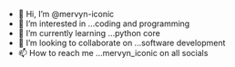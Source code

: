 - 👋 Hi, I’m @mervyn-iconic
- 👀 I’m interested in ...coding and programming 
- 🌱 I’m currently learning ...python core
- 💞️ I’m looking to collaborate on ...software development 
- 📫 How to reach me ...mervyn_iconic on all socials 

<!---
mervyn-iconic/mervyn-iconic is a ✨ special ✨ repository because its `README.md` (this file) appears on your GitHub profile.
You can click the Preview link to take a look at your changes.
--->
